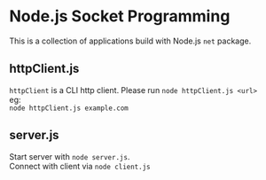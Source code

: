 # Node.js Socket Programming

This is a collection of applications build with Node.js `net` package.

## httpClient.js

`httpClient` is a CLI http client.
Please run `node httpClient.js <url>`  
eg:  
`node httpClient.js example.com`

## server.js

Start server with `node server.js`.  
Connect with client via `node client.js`
